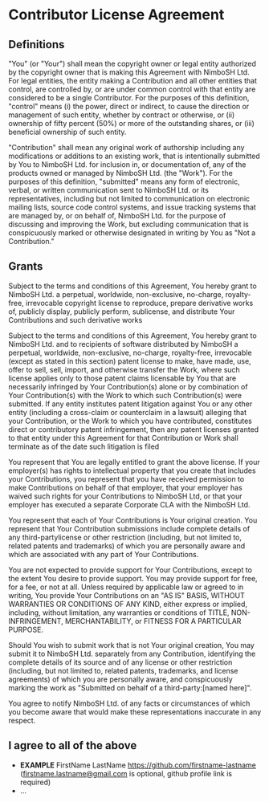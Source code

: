 # Contributor License Agreement

## Definitions

"You" (or "Your") shall mean the copyright owner or legal entity authorized by the copyright owner
that is making this Agreement with NimboSH Ltd. For legal entities, the entity making a Contribution
and all other entities that control, are controlled by, or are under common control with that entity
are considered to be a single Contributor. For the purposes of this definition, "control" means 
(i) the power, direct or indirect, to cause the direction or management of such entity, whether
by contract or otherwise, or (ii) ownership of fifty percent (50%) or more of the outstanding shares,
or (iii) beneficial ownership of such entity.

"Contribution" shall mean any original work of authorship including any modifications or additions
to an existing work, that is intentionally submitted by You to NimboSH Ltd. for inclusion in, or
documentation of, any of the products owned or managed by NimboSH Ltd. (the "Work"). For the purposes
of this definition, "submitted" means any form of electronic, verbal, or written communication sent
to NimboSH Ltd. or its representatives, including but not limited to communication on electronic mailing
lists, source code control systems, and issue tracking systems that are managed by, or on behalf of,
NimboSH Ltd. for the purpose of discussing and improving the Work, but excluding communication that is
conspicuously marked or otherwise designated in writing by You as "Not a Contribution."

## Grants

Subject to the terms and conditions of this Agreement, You hereby grant to NimboSH Ltd. a perpetual,
worldwide, non-exclusive, no-charge, royalty-free, irrevocable copyright license to reproduce,
prepare derivative works of, publicly display, publicly perform, sublicense, and distribute
Your Contributions and such derivative works

Subject to the terms and conditions of this Agreement, You hereby grant to NimboSH Ltd.
and to recipients of software distributed by NimboSH a perpetual, worldwide, non-exclusive,
no-charge, royalty-free, irrevocable (except as stated in this section) patent license to make,
have made, use, offer to sell, sell, import, and otherwise transfer the Work, where such
license applies only to those patent claims licensable by You that are necessarily infringed
by Your Contribution(s) alone or by combination of Your Contribution(s) with the Work to
which such Contribution(s) were submitted. If any entity institutes patent litigation against
You or any other entity (including a cross-claim or counterclaim in a lawsuit) alleging
that your Contribution, or the Work to which you have contributed, constitutes direct or
contributory patent infringement, then any patent licenses granted to that entity under this
Agreement for that Contribution or Work shall terminate as of the date such litigation is filed

You represent that You are legally entitled to grant the above license. If your employer(s)
has rights to intellectual property that you create that includes your Contributions, you
represent that you have received permission to make Contributions on behalf of that employer,
that your employer has waived such rights for your Contributions to NimboSH Ltd, or that
your employer has executed a separate Corporate CLA with the NimboSH Ltd.

You represent that each of Your Contributions is Your original creation. You represent that
Your Contribution submissions include complete details of any third-partylicense or other
restriction (including, but not limited to, related patents and trademarks) of which you are
personally aware and which are associated with any part of Your Contributions.

You are not expected to provide support for Your Contributions, except to the extent You desire
to provide support. You may provide support for free, for a fee, or not at all. Unless required
by applicable law or agreed to in writing, You provide Your Contributions on an "AS IS" BASIS,
WITHOUT WARRANTIES OR CONDITIONS OF ANY KIND, either express or implied, including, without
limitation, any warranties or conditions of TITLE, NON-INFRINGEMENT, MERCHANTABILITY, or
FITNESS FOR A PARTICULAR PURPOSE.

Should You wish to submit work that is not Your original creation, You may submit it to
NimboSH Ltd. separately from any Contribution, identifying the complete details of its
source and of any license or other restriction (including, but not limited to, related patents,
trademarks, and license agreements) of which you are personally aware, and conspicuously
marking the work as "Submitted on behalf of a third-party:[named here]".

You agree to notify NimboSH Ltd. of any facts or circumstances of which you become
aware that would make these representations inaccurate in any respect.

## I agree to all of the above
- **EXAMPLE** FirstName LastName <https://github.com/firstname-lastname> (<firstname.lastname@gmail.com> is optional, github profile link is required)
- ...
